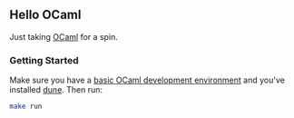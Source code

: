 ## Hello OCaml

Just taking [OCaml](https://ocaml.org/) for a spin.

### Getting Started

Make sure you have a [basic OCaml development environment](https://ocaml.org/docs/up-and-running) and you've installed
[dune](https://dune.build/). Then run:

```bash
make run
```
